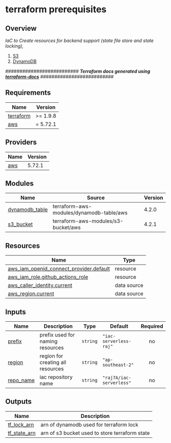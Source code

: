 # terraform prerequisites

## Overview
_IaC to Create resources for backend support (state file store and state locking),_
1. [S3](https://registry.terraform.io/providers/hashicorp/aws/latest/docs/resources/s3_bucket)
2. [DynamoDB](https://registry.terraform.io/providers/hashicorp/aws/latest/docs/resources/dynamodb_table)

########################## **_Terraform docs generated using [terraform-docs](https://terraform-docs.io/user-guide/installation/)_** ##########################
<!-- BEGIN_TF_DOCS -->
## Requirements

| Name | Version |
|------|---------|
| <a name="requirement_terraform"></a> [terraform](#requirement\_terraform) | >= 1.9.8 |
| <a name="requirement_aws"></a> [aws](#requirement\_aws) | = 5.72.1 |

## Providers

| Name | Version |
|------|---------|
| <a name="provider_aws"></a> [aws](#provider\_aws) | 5.72.1 |

## Modules

| Name | Source | Version |
|------|--------|---------|
| <a name="module_dynamodb_table"></a> [dynamodb\_table](#module\_dynamodb\_table) | terraform-aws-modules/dynamodb-table/aws | 4.2.0 |
| <a name="module_s3_bucket"></a> [s3\_bucket](#module\_s3\_bucket) | terraform-aws-modules/s3-bucket/aws | 4.2.1 |

## Resources

| Name | Type |
|------|------|
| [aws_iam_openid_connect_provider.default](https://registry.terraform.io/providers/hashicorp/aws/5.72.1/docs/resources/iam_openid_connect_provider) | resource |
| [aws_iam_role.github_actions_role](https://registry.terraform.io/providers/hashicorp/aws/5.72.1/docs/resources/iam_role) | resource |
| [aws_caller_identity.current](https://registry.terraform.io/providers/hashicorp/aws/5.72.1/docs/data-sources/caller_identity) | data source |
| [aws_region.current](https://registry.terraform.io/providers/hashicorp/aws/5.72.1/docs/data-sources/region) | data source |

## Inputs

| Name | Description | Type | Default | Required |
|------|-------------|------|---------|:--------:|
| <a name="input_prefix"></a> [prefix](#input\_prefix) | prefix used for naming resources | `string` | `"iac-serverless-raj"` | no |
| <a name="input_region"></a> [region](#input\_region) | region for creating all resources | `string` | `"ap-southeast-2"` | no |
| <a name="input_repo_name"></a> [repo\_name](#input\_repo\_name) | iac repository name | `string` | `"raj7A/iac-serverless"` | no |

## Outputs

| Name | Description |
|------|-------------|
| <a name="output_tf_lock_arn"></a> [tf\_lock\_arn](#output\_tf\_lock\_arn) | arn of dynamodb used for terraform lock |
| <a name="output_tf_state_arn"></a> [tf\_state\_arn](#output\_tf\_state\_arn) | arn of s3 bucket used to store terraform state |
<!-- END_TF_DOCS -->
